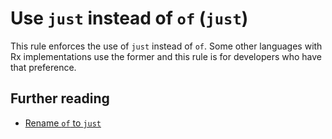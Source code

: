 # Use `just` instead of `of` (`just`)

This rule enforces the use of `just` instead of `of`. Some other languages with Rx implementations use the former and this rule is for developers who have that preference.

## Further reading

- [Rename `of` to `just`](https://github.com/ReactiveX/rxjs/issues/3747)
